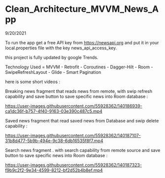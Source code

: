 # Clean_Architecture_MVVM_News_App
9/20/2021

To run the app get a free API key from https://newsapi.org and put it in your local.properties file with the key news_api_access_key.

this project is fully updated by google Trends.

Technology Used = MVVM - Retrofit - Coroutines - Dagger-Hilt - Room - SwipeRefreshLayout - Glide - Smart Pagination

here is some short videos :







Breaking news fragment that reads news from remote, with swip refresh capability and save button to save specific news into Room database :


https://user-images.githubusercontent.com/55928362/140186939-ca1dc36f-b757-4f40-9163-03e390c487c5.mp4




Saved news fragment that read saved news from Database and swip delete capability : 


https://user-images.githubusercontent.com/55928362/140187107-31b8d477-5b9b-494e-9c38-6db16535f8f7.mp4




Search news fragment . with search capability from remote source and  save button to save specific news into Room database :



https://user-images.githubusercontent.com/55928362/140187323-f9b9c2f2-9e34-4599-8212-bf2d52b4b8ef.mp4



